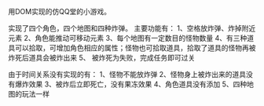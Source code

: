 用DOM实现的仿QQ堂的小游戏。

实现了四个角色，四个地图和四种炸弹。
主要功能有：
1、空格放炸弹、炸掉附近元素
2、角色能推动可移动元素
3、每个地图有一定数目的怪物数量
4、有三种道具可以拾取，可增加角色相应的属性；怪物也可拾取道具，拾取了道具的怪物再被炸死后道具会被炸出来
5、 被炸死为失败，完成任务即可过关

由于时间关系没有实现的有：
1、怪物不能放炸弹
2、怪物身上被炸出来的道具没有爆炸效果
3、被炸后立即死亡，没有果冻效果
4、角色道具没有添加
5、四种地图的玩法一样
